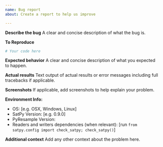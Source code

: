 ```yaml
---
name: Bug report
about: Create a report to help us improve

---
```


**Describe the bug**
A clear and concise description of what the bug is.

**To Reproduce**

```python
# Your code here

```

**Expected behavior**
A clear and concise description of what you expected to happen.

**Actual results**
Text output of actual results or error messages including full tracebacks if applicable.
<!-- Use `from satpy.utils import debug_on; debug_on()` to turn on all DEBUG log messages -->

**Screenshots**
If applicable, add screenshots to help explain your problem.

**Environment Info:**
 - OS: [e.g. OSX, Windows, Linux]
 - SatPy Version: [e.g. 0.9.0]
 - PyResample Version:
 - Readers and writers dependencies (when relevant): [run `from satpy.config import check_satpy; check_satpy()`]

**Additional context**
Add any other context about the problem here.
